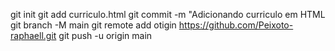 git init
git add curriculo.html
git commit -m "Adicionando curriculo em HTML
git branch -M main
git remote add otigin https://github.com/Peixoto-raphaell.git
git push -u origin main
